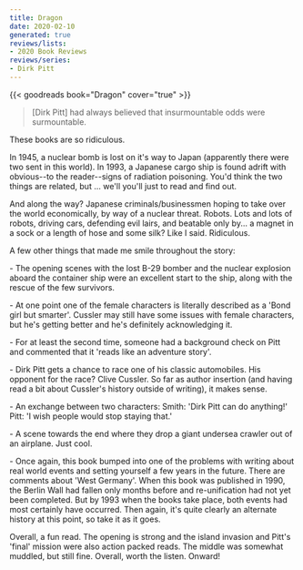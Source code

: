 ```yaml
---
title: Dragon
date: 2020-02-10
generated: true
reviews/lists:
- 2020 Book Reviews
reviews/series:
- Dirk Pitt
---
```

{{< goodreads book="Dragon" cover="true" >}}

> [Dirk Pitt] had always believed that insurmountable odds were surmountable.

These books are so ridiculous.  

<!--more-->

In 1945, a nuclear bomb is lost on it's way to Japan (apparently there were two sent in this world). In 1993, a Japanese cargo ship is found adrift with obvious--to the reader--signs of radiation poisoning. You'd think the two things are related, but ... we'll you'll just to read and find out.  

And along the way? Japanese criminals/businessmen hoping to take over the world economically, by way of a nuclear threat. Robots. Lots and lots of robots, driving cars, defending evil lairs, and beatable only by... a magnet in a sock or a length of hose and some silk? Like I said. Ridiculous.  

A few other things that made me smile throughout the story:  

\- The opening scenes with the lost B-29 bomber and the nuclear explosion aboard the container ship were an excellent start to the ship, along with the rescue of the few survivors.  

\- At one point one of the female characters is literally described as a 'Bond girl but smarter'. Cussler may still have some issues with female characters, but he's getting better and he's definitely acknowledging it.  

\- For at least the second time, someone had a background check on Pitt and commented that it 'reads like an adventure story'.  

\- Dirk Pitt gets a chance to race one of his classic automobiles. His opponent for the race? Clive Cussler. So far as author insertion (and having read a bit about Cussler's history outside of writing), it makes sense.  

\- An exchange between two characters: Smith: 'Dirk Pitt can do anything!' Pitt: 'I wish people would stop staying that.'  

\- A scene towards the end where they drop a giant undersea crawler out of an airplane. Just cool.  

\- Once again, this book bumped into one of the problems with writing about real world events and setting yourself a few years in the future. There are comments about 'West Germany'. When this book was published in 1990, the Berlin Wall had fallen only months before and re-unification had not yet been completed. But by 1993 when the books take place, both events had most certainly have occurred. Then again, it's quite clearly an alternate history at this point, so take it as it goes.  

Overall, a fun read. The opening is strong and the island invasion and Pitt's 'final' mission were also action packed reads. The middle was somewhat muddled, but still fine. Overall, worth the listen. Onward!


